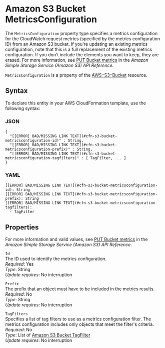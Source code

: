 # Amazon S3 Bucket MetricsConfiguration<a name="aws-properties-s3-bucket-metricsconfiguration"></a>

<a name="aws-properties-s3-bucket-metricsconfiguration-description"></a>The `MetricsConfiguration` property type specifies a metrics configuration for the CloudWatch request metrics \(specified by the metrics configuration ID\) from an Amazon S3 bucket\. If you're updating an existing metrics configuration, note that this is a full replacement of the existing metrics configuration\. If you don't include the elements you want to keep, they are erased\. For more information, see [ PUT Bucket metrics](http://docs.aws.amazon.com/AmazonS3/latest/API/RESTBucketPUTMetricConfiguration.html) in the *Amazon Simple Storage Service \(Amazon S3\) API Reference*\.

<a name="aws-properties-s3-bucket-metricsconfiguration-inheritance"></a> `MetricsConfiguration` is a property of the [AWS::S3::Bucket](aws-properties-s3-bucket.md) resource\. 

## Syntax<a name="aws-properties-s3-bucket-metricsconfiguration-syntax"></a>

To declare this entity in your AWS CloudFormation template, use the following syntax:

### JSON<a name="aws-properties-s3-bucket-metricsconfiguration-syntax.json"></a>

```
{
  "[[ERROR] BAD/MISSING LINK TEXT](#cfn-s3-bucket-metricsconfiguration-id)" : String,
  "[[ERROR] BAD/MISSING LINK TEXT](#cfn-s3-bucket-metricsconfiguration-prefix)" : String,
  "[[ERROR] BAD/MISSING LINK TEXT](#cfn-s3-bucket-metricsconfiguration-tagfilters)" : [ TagFilter, ... ]
}
```

### YAML<a name="aws-properties-s3-bucket-metricsconfiguration-syntax.yaml"></a>

```
[[ERROR] BAD/MISSING LINK TEXT](#cfn-s3-bucket-metricsconfiguration-id): String
[[ERROR] BAD/MISSING LINK TEXT](#cfn-s3-bucket-metricsconfiguration-prefix): String
[[ERROR] BAD/MISSING LINK TEXT](#cfn-s3-bucket-metricsconfiguration-tagfilters): 
  - TagFilter
```

## Properties<a name="aws-properties-s3-bucket-metricsconfiguration-properties"></a>

For more information and valid values, see [PUT Bucket metrics](http://docs.aws.amazon.com/AmazonS3/latest/API/RESTBucketPUTMetricConfiguration.html) in the *Amazon Simple Storage Service \(Amazon S3\) API Reference*\.

`Id`  
The ID used to identify the metrics configuration\.  
 *Required*: Yes  
 *Type*: String  
 *Update requires*: No interruption 

`Prefix`  
The prefix that an object must have to be included in the metrics results\.  
 *Required*: No  
 *Type*: String  
 *Update requires*: No interruption 

`TagFilters`  
Specifies a list of tag filters to use as a metrics configuration filter\. The metrics configuration includes only objects that meet the filter's criteria\.   
 *Required*: No  
 *Type*: List of [Amazon S3 Bucket TagFilter](aws-properties-s3-bucket-tagfilter.md)  
 *Update requires*: No interruption 